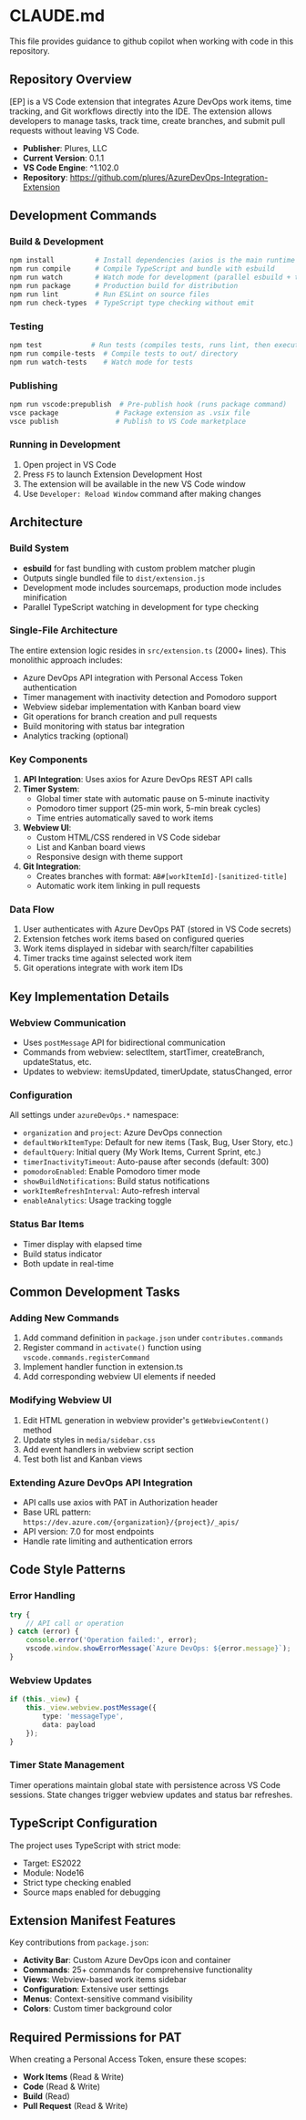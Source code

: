 # CLAUDE.md

This file provides guidance to github copilot when working with code in this repository.

## Repository Overview

[EP] is a VS Code extension that integrates Azure DevOps work items, time tracking, and Git workflows directly into the IDE. The extension allows developers to manage tasks, track time, create branches, and submit pull requests without leaving VS Code.

- **Publisher**: Plures, LLC
- **Current Version**: 0.1.1
- **VS Code Engine**: ^1.102.0
- **Repository**: https://github.com/plures/AzureDevOps-Integration-Extension

## Development Commands

### Build & Development
```bash
npm install          # Install dependencies (axios is the main runtime dependency)
npm run compile      # Compile TypeScript and bundle with esbuild
npm run watch        # Watch mode for development (parallel esbuild + tsc watch)
npm run package      # Production build for distribution
npm run lint         # Run ESLint on source files
npm run check-types  # TypeScript type checking without emit
```

### Testing
```bash
npm test            # Run tests (compiles tests, runs lint, then executes)
npm run compile-tests  # Compile tests to out/ directory
npm run watch-tests    # Watch mode for tests
```

### Publishing
```bash
npm run vscode:prepublish  # Pre-publish hook (runs package command)
vsce package              # Package extension as .vsix file
vsce publish              # Publish to VS Code marketplace
```

### Running in Development
1. Open project in VS Code
2. Press `F5` to launch Extension Development Host
3. The extension will be available in the new VS Code window
4. Use `Developer: Reload Window` command after making changes

## Architecture

### Build System
- **esbuild** for fast bundling with custom problem matcher plugin
- Outputs single bundled file to `dist/extension.js`
- Development mode includes sourcemaps, production mode includes minification
- Parallel TypeScript watching in development for type checking

### Single-File Architecture
The entire extension logic resides in `src/extension.ts` (2000+ lines). This monolithic approach includes:
- Azure DevOps API integration with Personal Access Token authentication
- Timer management with inactivity detection and Pomodoro support
- Webview sidebar implementation with Kanban board view
- Git operations for branch creation and pull requests
- Build monitoring with status bar integration
- Analytics tracking (optional)

### Key Components
1. **API Integration**: Uses axios for Azure DevOps REST API calls
2. **Timer System**: 
   - Global timer state with automatic pause on 5-minute inactivity
   - Pomodoro timer support (25-min work, 5-min break cycles)
   - Time entries automatically saved to work items
3. **Webview UI**: 
   - Custom HTML/CSS rendered in VS Code sidebar
   - List and Kanban board views
   - Responsive design with theme support
4. **Git Integration**: 
   - Creates branches with format: `AB#[workItemId]-[sanitized-title]`
   - Automatic work item linking in pull requests

### Data Flow
1. User authenticates with Azure DevOps PAT (stored in VS Code secrets)
2. Extension fetches work items based on configured queries
3. Work items displayed in sidebar with search/filter capabilities
4. Timer tracks time against selected work item
5. Git operations integrate with work item IDs

## Key Implementation Details

### Webview Communication
- Uses `postMessage` API for bidirectional communication
- Commands from webview: selectItem, startTimer, createBranch, updateStatus, etc.
- Updates to webview: itemsUpdated, timerUpdate, statusChanged, error

### Configuration
All settings under `azureDevOps.*` namespace:
- `organization` and `project`: Azure DevOps connection
- `defaultWorkItemType`: Default for new items (Task, Bug, User Story, etc.)
- `defaultQuery`: Initial query (My Work Items, Current Sprint, etc.)
- `timerInactivityTimeout`: Auto-pause after seconds (default: 300)
- `pomodoroEnabled`: Enable Pomodoro timer mode
- `showBuildNotifications`: Build status notifications
- `workItemRefreshInterval`: Auto-refresh interval
- `enableAnalytics`: Usage tracking toggle

### Status Bar Items
- Timer display with elapsed time
- Build status indicator
- Both update in real-time

## Common Development Tasks

### Adding New Commands
1. Add command definition in `package.json` under `contributes.commands`
2. Register command in `activate()` function using `vscode.commands.registerCommand`
3. Implement handler function in extension.ts
4. Add corresponding webview UI elements if needed

### Modifying Webview UI
1. Edit HTML generation in webview provider's `getWebviewContent()` method
2. Update styles in `media/sidebar.css`
3. Add event handlers in webview script section
4. Test both list and Kanban views

### Extending Azure DevOps API Integration
- API calls use axios with PAT in Authorization header
- Base URL pattern: `https://dev.azure.com/{organization}/{project}/_apis/`
- API version: 7.0 for most endpoints
- Handle rate limiting and authentication errors

## Code Style Patterns

### Error Handling
```typescript
try {
    // API call or operation
} catch (error) {
    console.error('Operation failed:', error);
    vscode.window.showErrorMessage(`Azure DevOps: ${error.message}`);
}
```

### Webview Updates
```typescript
if (this._view) {
    this._view.webview.postMessage({
        type: 'messageType',
        data: payload
    });
}
```

### Timer State Management
Timer operations maintain global state with persistence across VS Code sessions. State changes trigger webview updates and status bar refreshes.

## TypeScript Configuration

The project uses TypeScript with strict mode:
- Target: ES2022
- Module: Node16  
- Strict type checking enabled
- Source maps enabled for debugging

## Extension Manifest Features

Key contributions from `package.json`:
- **Activity Bar**: Custom Azure DevOps icon and container
- **Commands**: 25+ commands for comprehensive functionality
- **Views**: Webview-based work items sidebar
- **Configuration**: Extensive user settings
- **Menus**: Context-sensitive command visibility
- **Colors**: Custom timer background color

## Required Permissions for PAT

When creating a Personal Access Token, ensure these scopes:
- **Work Items** (Read & Write)
- **Code** (Read & Write)  
- **Build** (Read)
- **Pull Request** (Read & Write)